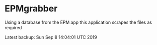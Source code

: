# EPMgrabber
Using a database from the EPM app this application scrapes the files as required


Latest backup: Sun Sep 8 14:04:01 UTC 2019
